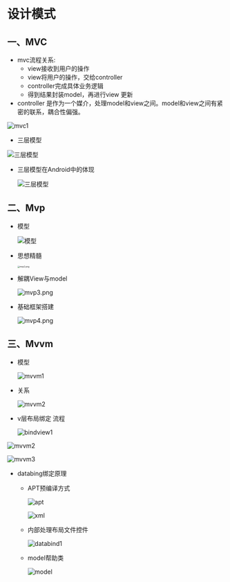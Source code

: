 # 设计模式

## 一、MVC

* mvc流程关系:
  * view接收到用户的操作
  * view将用户的操作，交给controller
  * controller完成具体业务逻辑
  * 得到结果封装model，再进行view 更新
* controller 是作为一个媒介，处理model和view之间。model和view之间有紧密的联系，耦合性偏强。

![mvc1](./res/mvc1.jpg)

* 三层模型

![三层模型](./res/mvc2.png)



* 三层模型在Android中的体现

  ![三层模型](./res/mvc3.png)

## 二、Mvp

* 模型

  ![模型](./res/mvp1.png)

* 思想精髓

  <img src="./res/mvp2.png" alt="mvp2.png" style="zoom:33%;" />

* 解耦View与model

  ![mvp3.png](./res/mvp3.png)

* 基础框架搭建

  ![mvp4.png](./res/mvp4.png)

## 三、Mvvm

* 模型

  ![mvvm1](res/mvvm1.png)

* 关系

  ![mvvm2](res/mvvm2.png)

* v层布局绑定 流程

  ![bindview1](res/bindview1.png)

![mvvm2](res/bindview2.png)

![mvvm3](res/bindview3.png)



* databing绑定原理

  * APT预编译方式

    ![apt](res/apt1.png)

    ![xml](res/xml.png)

  * 内部处理布局文件控件

    ![databind1](res/databind1.png)

  * model帮助类

    ![model](res/model1.png)

    























